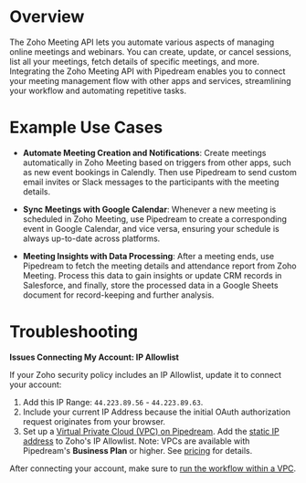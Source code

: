 # Overview

The Zoho Meeting API lets you automate various aspects of managing online meetings and webinars. You can create, update, or cancel sessions, list all your meetings, fetch details of specific meetings, and more. Integrating the Zoho Meeting API with Pipedream enables you to connect your meeting management flow with other apps and services, streamlining your workflow and automating repetitive tasks.

# Example Use Cases

- **Automate Meeting Creation and Notifications**: Create meetings automatically in Zoho Meeting based on triggers from other apps, such as new event bookings in Calendly. Then use Pipedream to send custom email invites or Slack messages to the participants with the meeting details.

- **Sync Meetings with Google Calendar**: Whenever a new meeting is scheduled in Zoho Meeting, use Pipedream to create a corresponding event in Google Calendar, and vice versa, ensuring your schedule is always up-to-date across platforms.

- **Meeting Insights with Data Processing**: After a meeting ends, use Pipedream to fetch the meeting details and attendance report from Zoho Meeting. Process this data to gain insights or update CRM records in Salesforce, and finally, store the processed data in a Google Sheets document for record-keeping and further analysis.

# Troubleshooting

**Issues Connecting My Account: IP Allowlist**

If your Zoho security policy includes an IP Allowlist, update it to connect your account:

1. Add this IP Range: `44.223.89.56` - `44.223.89.63`.
2. Include your current IP Address because the initial OAuth authorization request originates from your browser.
3. Set up a [Virtual Private Cloud (VPC) on Pipedream](https://pipedream.com/docs/workflows/vpc#create-a-new-vpc). Add the [static IP address](https://pipedream.com/docs/workflows/vpc#find-the-static-outbound-ip-address-for-a-vpc) to Zoho's IP Allowlist. Note: VPCs are available with Pipedream's **Business Plan** or higher. See [pricing](https://pipedream.com/pricing) for details.

After connecting your account, make sure to [run the workflow within a VPC](https://pipedream.com/docs/workflows/vpc#run-workflows-within-a-vpc).
